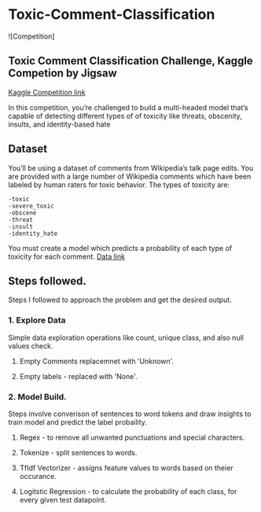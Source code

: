 # Toxic-Comment-Classification
![Competition] 
## Toxic Comment Classification Challenge, Kaggle Competion by Jigsaw 

[Kaggle Competition link](https://www.kaggle.com/c/jigsaw-toxic-comment-classification-challenge/overview)

In this competition, you’re challenged to build a multi-headed model that’s capable of detecting different types of of toxicity like threats, obscenity, insults, and identity-based hate

## Dataset 
You’ll be using a dataset of comments from Wikipedia’s talk page edits. You are provided with a large number of Wikipedia comments which have been labeled by human raters for toxic behavior. The types of toxicity are:

    -toxic
    -severe_toxic
    -obscene
    -threat
    -insult
    -identity_hate
    
You must create a model which predicts a probability of each type of toxicity for each comment.
[Data link](https://www.kaggle.com/c/jigsaw-toxic-comment-classification-challenge/data)

## Steps followed.

Steps I followed to approach the problem and get the desired output.

### 1. Explore Data
  Simple data exploration operations like count, unique class, and also null values check.
  
  1. Empty Comments replacemnet with 'Unknown'.
  
  2. Empty labels - replaced with 'None'.
  
### 2. Model Build.
  Steps involve converison of sentences to word tokens and draw insights to train model and predict the label probaility.
  
  1. Regex -  to remove all unwanted punctuations and special characters.
  
  2. Tokenize - split sentences to words.
  
  3. TfIdf Vectorizer - assigns feature values to words based on theier occurance.
  
  4. Logitstic Regression - to calculate the probability of each class, for every given test datapoint.


